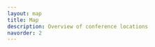 ```yaml
---
layout: map
title: Map
description: Overview of conference locations
navorder: 2
---
```


<!-- Ultricies lacus sed turpis tincidunt. -->

